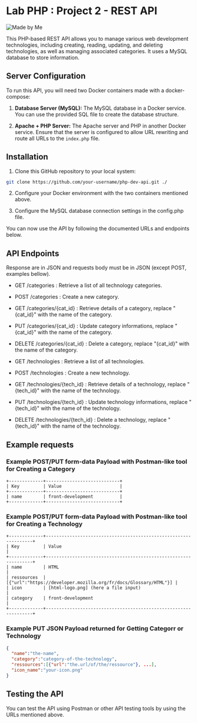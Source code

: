 # Lab PHP : Project 2 - REST API

![Made by Me](https://github.com/raven-panda/ressources/blob/main/badges/made-by-me.svg)

This PHP-based REST API allows you to manage various web development technologies, including creating, reading, updating, and deleting technologies, as well as managing associated categories. It uses a MySQL database to store information.

## Server Configuration

To run this API, you will need two Docker containers made with a docker-compose:

1. **Database Server (MySQL):** The MySQL database in a Docker service. You can use the provided SQL file to create the database structure.

2. **Apache + PHP Server:** The Apache server and PHP in another Docker service. Ensure that the server is configured to allow URL rewriting and route all URLs to the `index.php` file.

## Installation

1. Clone this GitHub repository to your local system:

```bash
git clone https://github.com/your-username/php-dev-api.git ./
```

2. Configure your Docker environment with the two containers mentioned above.

3. Configure the MySQL database connection settings in the config.php file.

You can now use the API by following the documented URLs and endpoints below.

## API Endpoints

Response are in JSON and requests body must be in JSON (except POST, examples bellow).

- GET /categories : Retrieve a list of all technology categories.

- POST /categories : Create a new category.

- GET /categories/{cat_id} : Retrieve details of a category, replace "{cat_id}" with the name of the category.

- PUT /categories/{cat_id} : Update category informations, replace "{cat_id}" with the name of the category.

- DELETE /categories/{cat_id} : Delete a category, replace "{cat_id}" with the name of the category.

- GET /technologies : Retrieve a list of all technologies.

- POST /technologies : Create a new technology.

- GET /technologies/{tech_id} : Retrieve details of a technology, replace "{tech_id}" with the name of the technology.

- PUT /technologies/{tech_id} : Update technology informations, replace "{tech_id}" with the name of the technology.

- DELETE /technologies/{tech_id} : Delete a technology, replace "{tech_id}" with the name of the technology.

## Example requests

### Example POST/PUT form-data Payload with Postman-like tool for Creating a Category

```
+-------------+----------------------------+
| Key         | Value                      |
+-------------+----------------------------+
| name        | front-development          |
+-------------+----------------------------+
```

### Example POST/PUT form-data Payload with Postman-like tool for Creating a Technology

```
+-------------+-----------------------------------------------------------------+
| Key         | Value                                                           |
+-------------+-----------------------------------------------------------------+
| name        | HTML                                                            |
| ressources  | [{"url":"https://developer.mozilla.org/fr/docs/Glossary/HTML"}] |
| icon        | [html-logo.png] (here a file input)                             |
| category    | front-development                                               |
+-------------+-----------------------------------------------------------------+
```

### Example PUT JSON Payload returned for Getting Categorr or Technology

```json
{
  "name":"the-name",
  "category":"category-of-the-technology",
  "ressources":[{"url":"the.url/of/the/ressource"}, ...],
  "icon_name":"your-icon.png"
}
```


## Testing the API

You can test the API using Postman or other API testing tools by using the URLs mentioned above.